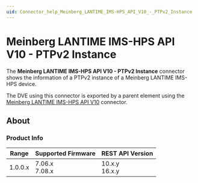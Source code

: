 ```yaml
---
uid: Connector_help_Meinberg_LANTIME_IMS-HPS_API_V10_-_PTPv2_Instance
---
```


# Meinberg LANTIME IMS-HPS API V10 - PTPv2 Instance

The **Meinberg LANTIME IMS-HPS API V10 - PTPv2 Instance** connector shows the information of a PTPv2 instance of a Meinberg LANTIME IMS-HPS device.

The DVE using this connector is exported by a parent element using the [Meinberg LANTIME IMS-HPS API V10](xref:Connector_help_Meinberg_LANTIME_IMS-HPS_API_V10) connector.

## About

### Product Info

| Range     | Supported Firmware     | REST API Version     |
|-----------|------------------------|----------------------|
| 1.0.0.x   | 7.06.x<br>7.08.x       | 10.x.y<br>16.x.y     |
